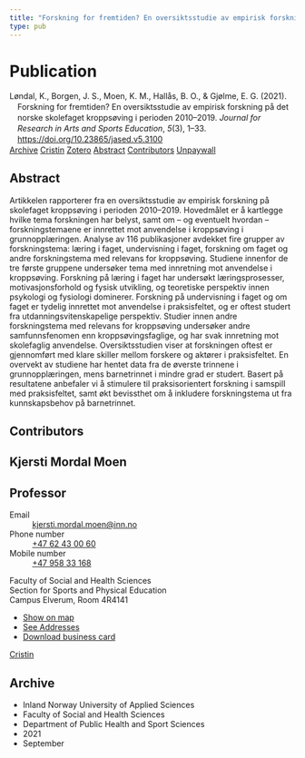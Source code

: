 ```yaml
---
title: "Forskning for fremtiden? En oversiktsstudie av empirisk forskning på det norske skolefaget kroppsøving i perioden 2010–2019"
type: pub
---
```

<h1>Publication</h1>
<article id="csl-bib-container-6JYMS463" class="csl-bib-container">
  <div class="csl-bib-body" style="line-height: 1.35; padding-left: 1em; text-indent:-1em;">
  <div class="csl-entry">L&#xF8;ndal, K., Borgen, J. S., Moen, K. M., Hall&#xE5;s, B. O., &amp; Gj&#xF8;lme, E. G. (2021). Forskning for fremtiden? En oversiktsstudie av empirisk forskning p&#xE5; det norske skolefaget kropps&#xF8;ving i perioden 2010&#x2013;2019. <i>Journal for Research in Arts and Sports Education</i>, <i>5</i>(3), 1&#x2013;33. <a href="https://doi.org/10.23865/jased.v5.3100">https://doi.org/10.23865/jased.v5.3100</a></div>
</div>
  <div class="csl-bib-buttons">
    <a href="#taxonomy-article-6JYMS463" class="csl-bib-button">Archive</a>
    <a href="https://app.cristin.no/results/show.jsf?id=1934000" alt="Cristin URL" class="csl-bib-button">Cristin</a>
    <a href="http://zotero.org/groups/5022929/items/6JYMS463" alt="Zotero URL" class="csl-bib-button">Zotero</a>
    <a href="#abstract-article-6JYMS463" class="csl-bib-button">Abstract</a>
    <a href="#contributors-article-6JYMS463" class="csl-bib-button">Contributors</a>
    <a href="https://jased.net/index.php/jased/article/download/3100/5716" class="csl-bib-button">Unpaywall</a>
  </div>
  <div id="csl-bib-meta-container-6JYMS463"></div>
</article>
<div id="csl-bib-meta-6JYMS463" class="csl-bib-meta">
  <article id="abstract-article-6JYMS463" class="abstract-article">
    <h1>Abstract</h1>
    Artikkelen rapporterer fra en oversiktsstudie av empirisk forskning på skolefaget kroppsøving i perioden 2010–2019. Hovedmålet er å kartlegge hvilke tema forskningen har belyst, samt om – og eventuelt hvordan – forskningstemaene er innrettet mot anvendelse i kroppsøving i grunnopplæringen. Analyse av 116 publikasjoner avdekket fire grupper av forskningstema: læring i faget, undervisning i faget, forskning om faget og andre forskningstema med relevans for kroppsøving. Studiene innenfor de tre første gruppene undersøker tema med innretning mot anvendelse i kroppsøving. Forskning på læring i faget har undersøkt læringsprosesser, motivasjonsforhold og fysisk utvikling, og teoretiske perspektiv innen psykologi og fysiologi dominerer. Forskning på undervisning i faget og om faget er tydelig innrettet mot anvendelse i praksisfeltet, og er oftest studert fra utdanningsvitenskapelige perspektiv. Studier innen andre forskningstema med relevans for kroppsøving undersøker andre samfunnsfenomen enn kroppsøvingsfaglige, og har svak innretning mot skolefaglig anvendelse. Oversiktsstudien viser at forskningen oftest er gjennomført med klare skiller mellom forskere og aktører i praksisfeltet. En overvekt av studiene har hentet data fra de øverste trinnene i grunnopplæringen, mens barnetrinnet i mindre grad er studert. Basert på resultatene anbefaler vi å stimulere til praksisorientert forskning i samspill med praksisfeltet, samt økt bevissthet om å inkludere forskningstema ut fra kunnskapsbehov på barnetrinnet.
  </article>
  <article id="contributors-article-6JYMS463" class="contributors-article">
    <h1>Contributors</h1>
    <div class="personas">
<div class="vrtx-hinn-person-card">
<div class="photo">
<i class="lar la-user-circle missing-person"></i>
</div>
<div class="info">
<hgroup><h1>Kjersti Mordal Moen</h1>
<h2>Professor</h2>
</hgroup><dl>
<dt>Email</dt>
<dd>
<a href="mailto:kjersti.mordal.moen@inn.no">kjersti.mordal.moen@inn.no</a>
</dd>
<dt>Phone number</dt>
<dd><a href="tel:+4762430060">
+47 62 43 00 60
</a></dd>
<dt>Mobile number</dt>
<dd><a href="tel:+4795833168">
+47 958 33 168
</a></dd>
</dl>
<p>
Faculty of Social and Health Sciences<br>
Section for Sports and Physical Education<br>
Campus Elverum,
Room 4R4141
</p>
<ul class="vrtx-hinn-links">
<li><a href="https://www.google.com/maps?q=60.88156,11.53723">Show on map</a></li>
<li><a href="https://www.inn.no/english/find-an-employee/kjersti-mordal-moen.html#vrtx-hinn-addresses">See Addresses</a></li>
<li><a href="https://www.inn.no/english/find-an-employee/kjersti-mordal-moen.html?vrtx=vcf">Download business card</a></li>
</ul>
</div>
</div>
<a href="https://app.cristin.no/persons/show.jsf?id=53554" alt="Cristin URL" class="personas-cristin">Cristin</a>
</div>
  </article>
  <article id="taxonomy-article-6JYMS463" class="taxonomy-article">
    <h1>Archive</h1>
    <ul>
      <li>Inland Norway University of Applied Sciences</li>
      <li>Faculty of Social and Health Sciences</li>
      <li>Department of Public Health and Sport Sciences</li>
      <li>2021</li>
      <li>September</li>
    </ul>
  </article>
</div>
